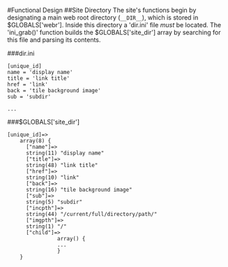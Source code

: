 #Functional Design
##Site Directory
The site's functions begin by designating a main web root directory (`__DIR__`), which is stored in $GLOBALS['webr'].  Inside this directory a 'dir.ini' file *must* be located.  The 'ini_grab()' function builds the $GLOBALS['site_dir'] array by searching for this file and parsing its contents.

###dir.ini
```
[unique_id]
name = 'display name'
title = 'link title'
href = 'link'
back = 'tile background image'
sub = 'subdir'

...
```

###$GLOBALS['site_dir']
```
[unique_id]=>
    array(8) {
      ["name"]=>
      string(11) "display name"
      ["title"]=>
      string(48) "link title"
      ["href"]=>
      string(10) "link"
      ["back"]=>
      string(16) "tile background image"
      ["sub"]=>
      string(5) "subdir"
      ["incpth"]=>
      string(44) "/current/full/directory/path/"
      ["imgpth"]=>
      string(1) "/"
      ["child"]=>
				array() {
				...
				}
    }
```